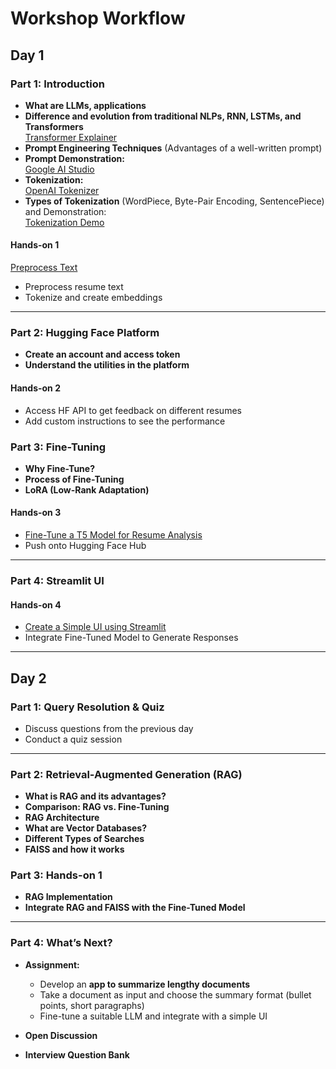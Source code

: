 # Workshop Workflow

## Day 1

### Part 1: Introduction
- **What are LLMs, applications**
- **Difference and evolution from traditional NLPs, RNN, LSTMs, and Transformers**  
  [Transformer Explainer](https://poloclub.github.io/transformer-explainer/)
- **Prompt Engineering Techniques** (Advantages of a well-written prompt)
- **Prompt Demonstration:**  
  [Google AI Studio](https://aistudio.google.com/prompts/new_chat)
- **Tokenization:**  
  [OpenAI Tokenizer](https://platform.openai.com/tokenizer)
- **Types of Tokenization** (WordPiece, Byte-Pair Encoding, SentencePiece) and Demonstration:  
  [Tokenization Demo](https://github.com/pranalibose/Resume_Analyser/blob/main/tokenization-demo.ipynb)

#### Hands-on 1
[Preprocess Text](https://github.com/pranalibose/LangVisionWorkshop/blob/main/HO1_Text_Processing.ipynb)
- Preprocess resume text
- Tokenize and create embeddings

---

### Part 2: Hugging Face Platform
- **Create an account and access token**
- **Understand the utilities in the platform**

#### Hands-on 2
- Access HF API to get feedback on different resumes
- Add custom instructions to see the performance

### Part 3: Fine-Tuning
- **Why Fine-Tune?**
- **Process of Fine-Tuning**
- **LoRA (Low-Rank Adaptation)**

#### Hands-on 3
- [Fine-Tune a T5 Model for Resume Analysis](https://github.com/pranalibose/Resume_Analyser/blob/main/RA_fine_tuning.ipynb)
- Push onto Hugging Face Hub

---

### Part 4: Streamlit UI
#### Hands-on 4
- [Create a Simple UI using Streamlit](https://github.com/pranalibose/Resume_App)
- Integrate Fine-Tuned Model to Generate Responses

---

## Day 2

### Part 1: Query Resolution & Quiz
- Discuss questions from the previous day
- Conduct a quiz session

---

### Part 2: Retrieval-Augmented Generation (RAG)
- **What is RAG and its advantages?**
- **Comparison: RAG vs. Fine-Tuning**
- **RAG Architecture**
- **What are Vector Databases?**
- **Different Types of Searches**
- **FAISS and how it works**


### Part 3: Hands-on 1
- **RAG Implementation**
- **Integrate RAG and FAISS with the Fine-Tuned Model**

---

### Part 4: What’s Next?
- **Assignment:**
  - Develop an **app to summarize lengthy documents**
  - Take a document as input and choose the summary format (bullet points, short paragraphs)
  - Fine-tune a suitable LLM and integrate with a simple UI

- **Open Discussion**
- **Interview Question Bank**


